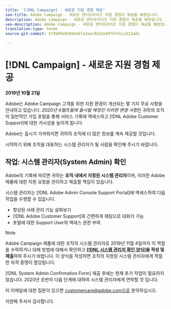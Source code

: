```yaml
---
title: '[!DNL Campaign] - 새로운 지원 경험 제공'
seo-title: Adobe Campaign - 새로운 엔터프라이즈 지원 경험이 제공될 예정입니다.
description: Adobe Campaign - 새로운 엔터프라이즈 지원 경험이 제공될 예정입니다.
seo-description: Adobe Campaign - 새로운 엔터프라이즈 지원 경험이 제공될 예정입니다.
translation-type: tm+mt
source-git-commit: b73689e020d4a5fa2eec82e2e89fbfdcca312a81

---
```



# [!DNL Campaign] - 새로운 지원 경험 제공

**2019년 10월 21일**

Adobe는 Adobe Campaign 고객을 위한 지원 환경이 개선되는 몇 가지 주요 사항을 안내하고 있습니다. *2020년 4월/5월에 출시될 예정인 이러한 변경 사항*&#x200B;은 귀하의 조직이 일반적인 가입 포털을 통해 서비스 기록에 액세스하고 [!DNL Adobe Customer Support]에 대한 가시성을 높이게 됩니다.

Adobe는 출시가 가까워지면 귀하의 조직에 더 많은 정보를 계속 제공할 것입니다.

시작하기 위해 조직을 대표하는 시스템 관리자가 될 사람을 확인해 주시기 바랍니다.

## 작업: 시스템 관리자(System Admin) 확인

Adobe의 기록에 따르면 귀하는 **조직 내에서 지정된 시스템 관리자**&#x200B;이며, 이러한 Adobe 제품에 대한 지원 요청을 관리하고 제출할 책임이 있습니다.

시스템 관리자는 [!DNL Adobe Admin Console Support Portal]에 액세스하여 다음 작업을 수행할 수 있습니다.

* 향상된 사례 관리 기능 살펴보기
* [!DNL Adobe Customer Support]와 간편하게 채팅으로 대화가 가능
* 포털에 대한 Support User의 액세스 권한 부여

>[!NOTE]
>Adobe Campaign 제품에 대한 조직의 시스템 관리자로 2019년 11월 4일까지 이 역할을 수락하거나 대체 방법에 대해서 확인하고 **[[!DNL 시스템 관리자 확인 양식]](https://adobe.allegiancetech.com/cgi-bin/qwebcorporate.dll?idx=SSSVH6)을 작성 및 제출**하여 주시기 바랍니다.
>이 양식을 작성하면 조직의 지정된 시스템 관리자에게 적절한 자격 증명이 할당됩니다.

[!DNL System Admin Confirmation Form] 제출 후에는 현재 추가 작업이 필요하지 않습니다.  2020년 초반의 다음 단계에 대하여 시스템 관리자에게 연락할 것 입니다.

이 이메일에 대한 질문이 있으면 customercare@adobe.com으로 문의하십시오.

지원해 주셔서 감사합니다.
